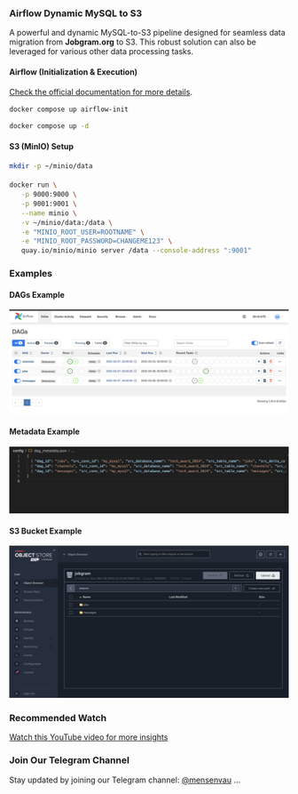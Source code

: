 ### Airflow Dynamic MySQL to S3

A powerful and dynamic MySQL-to-S3 pipeline designed for seamless data migration from **Jobgram.org** to S3. This robust solution can also be leveraged for various other data processing tasks.

#### Airflow (Initialization & Execution)

[Check the official documentation for more details](https://airflow.apache.org/docs/apache-airflow/stable/howto/docker-compose/index.html).

```bash
docker compose up airflow-init
```

```bash
docker compose up -d
```

#### S3 (MinIO) Setup

```bash
mkdir -p ~/minio/data

docker run \
   -p 9000:9000 \
   -p 9001:9001 \
   --name minio \
   -v ~/minio/data:/data \
   -e "MINIO_ROOT_USER=ROOTNAME" \
   -e "MINIO_ROOT_PASSWORD=CHANGEME123" \
   quay.io/minio/minio server /data --console-address ":9001"
```

### Examples

#### DAGs Example

![DAGs Example](./images/dags.png)

#### Metadata Example

![Metadata Example](./images/metadata.png)

#### S3 Bucket Example

![S3 Bucket Example](./images/s3%20bucket.png)

### Recommended Watch

[Watch this YouTube video for more insights](https://www.youtube.com/watch?v=K9AnJ9_ZAXE)

### Join Our Telegram Channel

Stay updated by joining our Telegram channel: [@mensenvau](https://t.me/mensenvau) ... 
